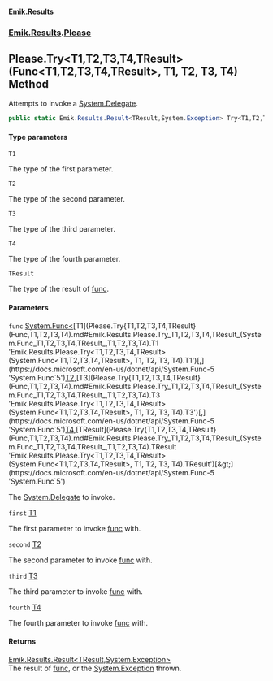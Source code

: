 #### [Emik.Results](index.md 'index')
### [Emik.Results](Emik.Results.md 'Emik.Results').[Please](Please.md 'Emik.Results.Please')

## Please.Try<T1,T2,T3,T4,TResult>(Func<T1,T2,T3,T4,TResult>, T1, T2, T3, T4) Method

Attempts to invoke a [System.Delegate](https://docs.microsoft.com/en-us/dotnet/api/System.Delegate 'System.Delegate').

```csharp
public static Emik.Results.Result<TResult,System.Exception> Try<T1,T2,T3,T4,TResult>(System.Func<T1,T2,T3,T4,TResult> func, T1 first, T2 second, T3 third, T4 fourth);
```
#### Type parameters

<a name='Emik.Results.Please.Try_T1,T2,T3,T4,TResult_(System.Func_T1,T2,T3,T4,TResult_,T1,T2,T3,T4).T1'></a>

`T1`

The type of the first parameter.

<a name='Emik.Results.Please.Try_T1,T2,T3,T4,TResult_(System.Func_T1,T2,T3,T4,TResult_,T1,T2,T3,T4).T2'></a>

`T2`

The type of the second parameter.

<a name='Emik.Results.Please.Try_T1,T2,T3,T4,TResult_(System.Func_T1,T2,T3,T4,TResult_,T1,T2,T3,T4).T3'></a>

`T3`

The type of the third parameter.

<a name='Emik.Results.Please.Try_T1,T2,T3,T4,TResult_(System.Func_T1,T2,T3,T4,TResult_,T1,T2,T3,T4).T4'></a>

`T4`

The type of the fourth parameter.

<a name='Emik.Results.Please.Try_T1,T2,T3,T4,TResult_(System.Func_T1,T2,T3,T4,TResult_,T1,T2,T3,T4).TResult'></a>

`TResult`

The type of the result of [func](Please.Try{T1,T2,T3,T4,TResult}(Func,T1,T2,T3,T4).md#Emik.Results.Please.Try_T1,T2,T3,T4,TResult_(System.Func_T1,T2,T3,T4,TResult_,T1,T2,T3,T4).func 'Emik.Results.Please.Try<T1,T2,T3,T4,TResult>(System.Func<T1,T2,T3,T4,TResult>, T1, T2, T3, T4).func').
#### Parameters

<a name='Emik.Results.Please.Try_T1,T2,T3,T4,TResult_(System.Func_T1,T2,T3,T4,TResult_,T1,T2,T3,T4).func'></a>

`func` [System.Func&lt;](https://docs.microsoft.com/en-us/dotnet/api/System.Func-5 'System.Func`5')[T1](Please.Try{T1,T2,T3,T4,TResult}(Func,T1,T2,T3,T4).md#Emik.Results.Please.Try_T1,T2,T3,T4,TResult_(System.Func_T1,T2,T3,T4,TResult_,T1,T2,T3,T4).T1 'Emik.Results.Please.Try<T1,T2,T3,T4,TResult>(System.Func<T1,T2,T3,T4,TResult>, T1, T2, T3, T4).T1')[,](https://docs.microsoft.com/en-us/dotnet/api/System.Func-5 'System.Func`5')[T2](Please.Try{T1,T2,T3,T4,TResult}(Func,T1,T2,T3,T4).md#Emik.Results.Please.Try_T1,T2,T3,T4,TResult_(System.Func_T1,T2,T3,T4,TResult_,T1,T2,T3,T4).T2 'Emik.Results.Please.Try<T1,T2,T3,T4,TResult>(System.Func<T1,T2,T3,T4,TResult>, T1, T2, T3, T4).T2')[,](https://docs.microsoft.com/en-us/dotnet/api/System.Func-5 'System.Func`5')[T3](Please.Try{T1,T2,T3,T4,TResult}(Func,T1,T2,T3,T4).md#Emik.Results.Please.Try_T1,T2,T3,T4,TResult_(System.Func_T1,T2,T3,T4,TResult_,T1,T2,T3,T4).T3 'Emik.Results.Please.Try<T1,T2,T3,T4,TResult>(System.Func<T1,T2,T3,T4,TResult>, T1, T2, T3, T4).T3')[,](https://docs.microsoft.com/en-us/dotnet/api/System.Func-5 'System.Func`5')[T4](Please.Try{T1,T2,T3,T4,TResult}(Func,T1,T2,T3,T4).md#Emik.Results.Please.Try_T1,T2,T3,T4,TResult_(System.Func_T1,T2,T3,T4,TResult_,T1,T2,T3,T4).T4 'Emik.Results.Please.Try<T1,T2,T3,T4,TResult>(System.Func<T1,T2,T3,T4,TResult>, T1, T2, T3, T4).T4')[,](https://docs.microsoft.com/en-us/dotnet/api/System.Func-5 'System.Func`5')[TResult](Please.Try{T1,T2,T3,T4,TResult}(Func,T1,T2,T3,T4).md#Emik.Results.Please.Try_T1,T2,T3,T4,TResult_(System.Func_T1,T2,T3,T4,TResult_,T1,T2,T3,T4).TResult 'Emik.Results.Please.Try<T1,T2,T3,T4,TResult>(System.Func<T1,T2,T3,T4,TResult>, T1, T2, T3, T4).TResult')[&gt;](https://docs.microsoft.com/en-us/dotnet/api/System.Func-5 'System.Func`5')

The [System.Delegate](https://docs.microsoft.com/en-us/dotnet/api/System.Delegate 'System.Delegate') to invoke.

<a name='Emik.Results.Please.Try_T1,T2,T3,T4,TResult_(System.Func_T1,T2,T3,T4,TResult_,T1,T2,T3,T4).first'></a>

`first` [T1](Please.Try{T1,T2,T3,T4,TResult}(Func,T1,T2,T3,T4).md#Emik.Results.Please.Try_T1,T2,T3,T4,TResult_(System.Func_T1,T2,T3,T4,TResult_,T1,T2,T3,T4).T1 'Emik.Results.Please.Try<T1,T2,T3,T4,TResult>(System.Func<T1,T2,T3,T4,TResult>, T1, T2, T3, T4).T1')

The first parameter to invoke [func](Please.Try{T1,T2,T3,T4,TResult}(Func,T1,T2,T3,T4).md#Emik.Results.Please.Try_T1,T2,T3,T4,TResult_(System.Func_T1,T2,T3,T4,TResult_,T1,T2,T3,T4).func 'Emik.Results.Please.Try<T1,T2,T3,T4,TResult>(System.Func<T1,T2,T3,T4,TResult>, T1, T2, T3, T4).func') with.

<a name='Emik.Results.Please.Try_T1,T2,T3,T4,TResult_(System.Func_T1,T2,T3,T4,TResult_,T1,T2,T3,T4).second'></a>

`second` [T2](Please.Try{T1,T2,T3,T4,TResult}(Func,T1,T2,T3,T4).md#Emik.Results.Please.Try_T1,T2,T3,T4,TResult_(System.Func_T1,T2,T3,T4,TResult_,T1,T2,T3,T4).T2 'Emik.Results.Please.Try<T1,T2,T3,T4,TResult>(System.Func<T1,T2,T3,T4,TResult>, T1, T2, T3, T4).T2')

The second parameter to invoke [func](Please.Try{T1,T2,T3,T4,TResult}(Func,T1,T2,T3,T4).md#Emik.Results.Please.Try_T1,T2,T3,T4,TResult_(System.Func_T1,T2,T3,T4,TResult_,T1,T2,T3,T4).func 'Emik.Results.Please.Try<T1,T2,T3,T4,TResult>(System.Func<T1,T2,T3,T4,TResult>, T1, T2, T3, T4).func') with.

<a name='Emik.Results.Please.Try_T1,T2,T3,T4,TResult_(System.Func_T1,T2,T3,T4,TResult_,T1,T2,T3,T4).third'></a>

`third` [T3](Please.Try{T1,T2,T3,T4,TResult}(Func,T1,T2,T3,T4).md#Emik.Results.Please.Try_T1,T2,T3,T4,TResult_(System.Func_T1,T2,T3,T4,TResult_,T1,T2,T3,T4).T3 'Emik.Results.Please.Try<T1,T2,T3,T4,TResult>(System.Func<T1,T2,T3,T4,TResult>, T1, T2, T3, T4).T3')

The third parameter to invoke [func](Please.Try{T1,T2,T3,T4,TResult}(Func,T1,T2,T3,T4).md#Emik.Results.Please.Try_T1,T2,T3,T4,TResult_(System.Func_T1,T2,T3,T4,TResult_,T1,T2,T3,T4).func 'Emik.Results.Please.Try<T1,T2,T3,T4,TResult>(System.Func<T1,T2,T3,T4,TResult>, T1, T2, T3, T4).func') with.

<a name='Emik.Results.Please.Try_T1,T2,T3,T4,TResult_(System.Func_T1,T2,T3,T4,TResult_,T1,T2,T3,T4).fourth'></a>

`fourth` [T4](Please.Try{T1,T2,T3,T4,TResult}(Func,T1,T2,T3,T4).md#Emik.Results.Please.Try_T1,T2,T3,T4,TResult_(System.Func_T1,T2,T3,T4,TResult_,T1,T2,T3,T4).T4 'Emik.Results.Please.Try<T1,T2,T3,T4,TResult>(System.Func<T1,T2,T3,T4,TResult>, T1, T2, T3, T4).T4')

The fourth parameter to invoke [func](Please.Try{T1,T2,T3,T4,TResult}(Func,T1,T2,T3,T4).md#Emik.Results.Please.Try_T1,T2,T3,T4,TResult_(System.Func_T1,T2,T3,T4,TResult_,T1,T2,T3,T4).func 'Emik.Results.Please.Try<T1,T2,T3,T4,TResult>(System.Func<T1,T2,T3,T4,TResult>, T1, T2, T3, T4).func') with.

#### Returns
[Emik.Results.Result&lt;](Result{TOk,TErr}.md 'Emik.Results.Result<TOk,TErr>')[TResult](Please.Try{T1,T2,T3,T4,TResult}(Func,T1,T2,T3,T4).md#Emik.Results.Please.Try_T1,T2,T3,T4,TResult_(System.Func_T1,T2,T3,T4,TResult_,T1,T2,T3,T4).TResult 'Emik.Results.Please.Try<T1,T2,T3,T4,TResult>(System.Func<T1,T2,T3,T4,TResult>, T1, T2, T3, T4).TResult')[,](Result{TOk,TErr}.md 'Emik.Results.Result<TOk,TErr>')[System.Exception](https://docs.microsoft.com/en-us/dotnet/api/System.Exception 'System.Exception')[&gt;](Result{TOk,TErr}.md 'Emik.Results.Result<TOk,TErr>')  
The result of [func](Please.Try{T1,T2,T3,T4,TResult}(Func,T1,T2,T3,T4).md#Emik.Results.Please.Try_T1,T2,T3,T4,TResult_(System.Func_T1,T2,T3,T4,TResult_,T1,T2,T3,T4).func 'Emik.Results.Please.Try<T1,T2,T3,T4,TResult>(System.Func<T1,T2,T3,T4,TResult>, T1, T2, T3, T4).func'), or the [System.Exception](https://docs.microsoft.com/en-us/dotnet/api/System.Exception 'System.Exception') thrown.
